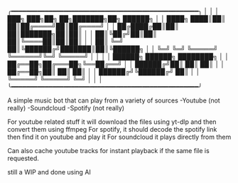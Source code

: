 ╭━━━━━━━━━━━━━━━━━━━━━━━━━━━━━━━━━━━━━━━━━━━━━━━━━━╮
│                                                  │
│   ███╗   ███╗██╗   ██╗███████╗██╗ ██████╗       │
│   ████╗ ████║██║   ██║██╔════╝██║██╔════╝       │
│   ██╔████╔██║██║   ██║███████╗██║██║            │
│   ██║╚██╔╝██║██║   ██║╚════██║██║██║            │
│   ██║ ╚═╝ ██║╚██████╔╝███████║██║╚██████╗       │
│   ╚═╝     ╚═╝ ╚═════╝ ╚══════╝╚═╝ ╚═════╝       │
│                                                  │
│   ██████╗  ██████╗ ████████╗                    │
│   ██╔══██╗██╔═══██╗╚══██╔══╝                    │
│   ██████╔╝██║   ██║   ██║                       │
│   ██╔══██╗██║   ██║   ██║                       │
│   ██████╔╝╚██████╔╝   ██║                       │
│   ╚═════╝  ╚═════╝    ╚═╝                       │
│                                                  │
╰━━━━━━━━━━━━━━━━━━━━━━━━━━━━━━━━━━━━━━━━━━━━━━━━━━╯

A simple music bot that can play from a variety of sources
-Youtube (not really)
-Soundcloud
-Spotify (not really)

For youtube related stuff it will download the files using yt-dlp and then convert them using ffmpeg
For spotify, it should decode the spotify link then find it on youtube and play it
For soundcloud it plays directly from them

Can also cache youtube tracks for instant playback if the same file is requested.

still a WIP and done using AI 

